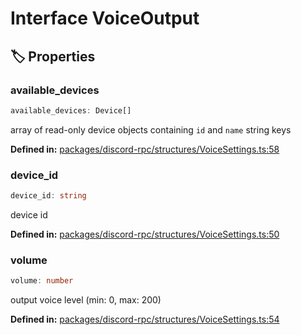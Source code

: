 # Interface VoiceOutput

## 🏷️ Properties

### available_devices <Badge type="tip" text="readonly" />

```ts
available_devices: Device[]
```
array of read-only device objects containing ``id`` and ``name`` string keys
<p style="font-size: 14px; color: var(--vp-c-text-2)">
<strong>Defined in:</strong> <a href="https://github.com/voxelum/minecraft-launcher-core-node/blob/master/packages/discord-rpc/structures/VoiceSettings.ts#L58" target="_blank" rel="noreferrer">packages/discord-rpc/structures/VoiceSettings.ts:58</a>
</p>


### device_id

```ts
device_id: string
```
device id
<p style="font-size: 14px; color: var(--vp-c-text-2)">
<strong>Defined in:</strong> <a href="https://github.com/voxelum/minecraft-launcher-core-node/blob/master/packages/discord-rpc/structures/VoiceSettings.ts#L50" target="_blank" rel="noreferrer">packages/discord-rpc/structures/VoiceSettings.ts:50</a>
</p>


### volume

```ts
volume: number
```
output voice level (min: 0, max: 200)
<p style="font-size: 14px; color: var(--vp-c-text-2)">
<strong>Defined in:</strong> <a href="https://github.com/voxelum/minecraft-launcher-core-node/blob/master/packages/discord-rpc/structures/VoiceSettings.ts#L54" target="_blank" rel="noreferrer">packages/discord-rpc/structures/VoiceSettings.ts:54</a>
</p>


